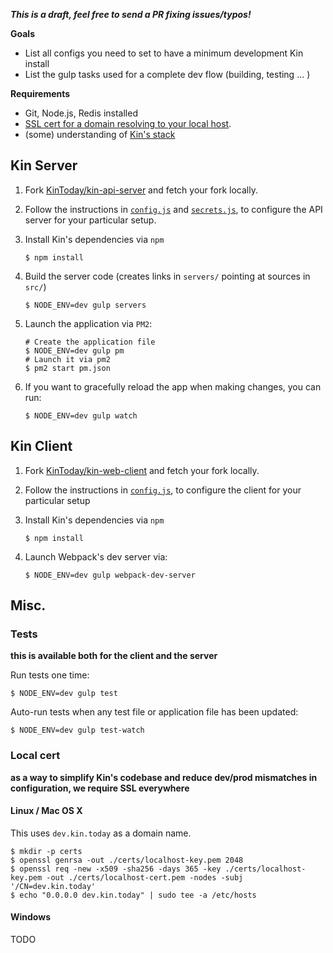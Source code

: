 ***This is a draft, feel free to send a PR fixing issues/typos!***

**Goals**
* List all configs you need to set to have a minimum development Kin install
* List the gulp tasks used for a complete dev flow (building, testing ... )

**Requirements**
* Git, Node.js, Redis installed
* [SSL cert for a domain resolving to your local host](#local-cert).
* (some) understanding of [Kin's stack](architecture.md)

## Kin Server ##
1. Fork [KinToday/kin-api-server](https://github.com/KinToday/kin-api-server) and fetch your fork locally.
2. Follow the instructions in [`config.js`](https://github.com/KinToday/kin-api-server/blob/master/src/api_server/config.js) and [`secrets.js`](https://github.com/KinToday/kin-api-server/blob/master/src/api_server/secrets.js), to configure the API server for your particular setup.
3. Install Kin's dependencies via `npm`

    ~~~~~
    $ npm install
    ~~~~~

4. Build the server code (creates links in `servers/` pointing at sources in `src/`)

    ~~~~
    $ NODE_ENV=dev gulp servers
    ~~~~

5. Launch the application via `PM2`:

    ~~~~
    # Create the application file
    $ NODE_ENV=dev gulp pm
    # Launch it via pm2
    $ pm2 start pm.json
    ~~~~

6. If you want to gracefully reload the app when making changes, you can run:

    ~~~~
    $ NODE_ENV=dev gulp watch
    ~~~~

## Kin Client ##

1. Fork [KinToday/kin-web-client](https://github.com/KinToday/kin-web-client) and fetch your fork locally.
2. Follow the instructions in [`config.js`](https://github.com/KinToday/kin-web-client/blob/master/src/client/config.js), to configure the client for your particular setup
3. Install Kin's dependencies via `npm`

    ~~~~~
    $ npm install
    ~~~~~

4. Launch Webpack's dev server via:

    ~~~~
    $ NODE_ENV=dev gulp webpack-dev-server
    ~~~~

## Misc. ##

### Tests ###

**this is available both for the client and the server**

Run tests one time:
~~~~
$ NODE_ENV=dev gulp test
~~~~
Auto-run tests when any test file or application file has been  updated:
~~~~
$ NODE_ENV=dev gulp test-watch
~~~~

### Local cert ###

**as a way to simplify Kin's codebase and reduce dev/prod mismatches in configuration, we require SSL everywhere**

#### Linux / Mac OS X ####

This uses `dev.kin.today` as a domain name.
~~~~
$ mkdir -p certs
$ openssl genrsa -out ./certs/localhost-key.pem 2048
$ openssl req -new -x509 -sha256 -days 365 -key ./certs/localhost-key.pem -out ./certs/localhost-cert.pem -nodes -subj '/CN=dev.kin.today'
$ echo "0.0.0.0 dev.kin.today" | sudo tee -a /etc/hosts
~~~~

#### Windows ####
TODO
